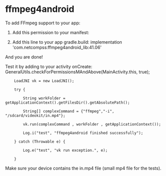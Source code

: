 # ffmpeg4android

To add FFmpeg support to your app:

1. Add this permission to your manifest: 
<uses-permission android:name="android.permission.WRITE_EXTERNAL_STORAGE"/>

2. Add this line to your app gradle.build:
implementation 'com.netcompss:ffmpeg4android_lib:41.06'

And you are done!

Test it by adding to your activity onCreate:
        GeneralUtils.checkForPermissionsMAndAbove(MainActivity.this, true);
        
        LoadJNI vk = new LoadJNI();
        
        try {
        
            String workFolder = getApplicationContext().getFilesDir().getAbsolutePath();
            
            String[] complexCommand = {"ffmpeg","-i", "/sdcard/videokit/in.mp4"};
            
            vk.run(complexCommand , workFolder , getApplicationContext());
            
            Log.i("test", "ffmpeg4android finished successfully");
            
        } catch (Throwable e) {
        
            Log.e("test", "vk run exception.", e);
            
        }
        
 
Make sure your device contains the in.mp4 file (small mp4 file for the tests).
